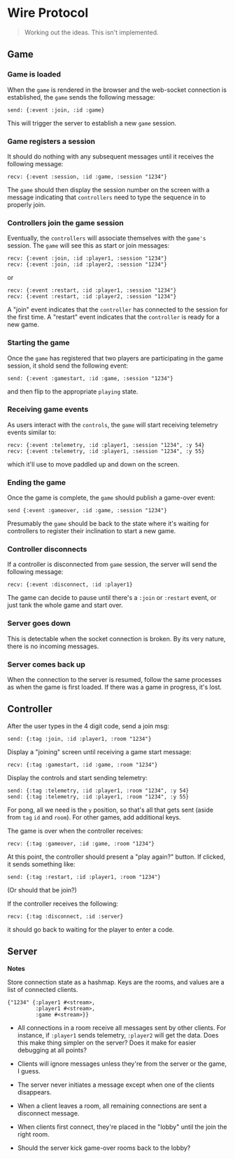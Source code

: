 # Wire Protocol

> Working out the ideas. This isn't implemented.

## Game

### Game is loaded ###

When the `game` is rendered in the browser and the web-socket
connection is established, the `game` sends the following message:

    send: {:event :join, :id :game}

This will trigger the server to establish a new `game` session.


### Game registers a session ###

It should do nothing with any subsequent messages until it receives
the following message:

    recv: {:event :session, :id :game, :session "1234"}

The `game` should then display the session number on the screen with a
message indicating that `controllers` need to type the sequence in to
properly join.


### Controllers join the game session ###

Eventually, the `controllers` will associate themselves with the
`game's` session. The `game` will see this as start or join messages:

    recv: {:event :join, :id :player1, :session "1234"}
    recv: {:event :join, :id :player2, :session "1234"}

or

    recv: {:event :restart, :id :player1, :session "1234"}
    recv: {:event :restart, :id :player2, :session "1234"}

A "join" event indicates that the `controller` has connected to the
session for the first time. A "restart" event indicates that the
`controller` is ready for a new game.

### Starting the game

Once the `game` has registered that two players are participating in
the game session, it shold send the following event:

    send: {:event :gamestart, :id :game, :session "1234"}

and then flip to the appropriate `playing` state.

### Receiving game events

As users interact with the `controls`, the `game` will start receiving
telemetry events similar to:

    recv: {:event :telemetry, :id :player1, :session "1234", :y 54}
    recv: {:event :telemetry, :id :player1, :session "1234", :y 55}

which it'll use to move paddled up and down on the screen.

### Ending the game

Once the game is complete, the `game` should publish a game-over
event:

    send {:event :gameover, :id :game, :session "1234"}

Presumably the `game` should be back to the state where it's waiting
for controllers to register their inclination to start a new game.

### Controller disconnects

If a controller is disconnected from `game` session, the server will
send the following message:

    recv: {:event :disconnect, :id :player1}

The game can decide to pause until there's a `:join` or `:restart`
event, or just tank the whole game and start over.

### Server goes down

This is detectable when the socket connection is broken. By its very
nature, there is no incoming messages.

### Server comes back up

When the connection to the server is resumed, follow the same
processes as when the game is first loaded. If there was a game in
progress, it's lost.


## Controller

After the user types in the 4 digit code, send a join msg:

    send: {:tag :join, :id :player1, :room "1234"}

Display a "joining" screen until receiving a game start message:

    recv: {:tag :gamestart, :id :game, :room "1234"}

Display the controls and start sending telemetry:

    send: {:tag :telemetry, :id :player1, :room "1234", :y 54}
    send: {:tag :telemetry, :id :player1, :room "1234", :y 55}

For pong, all we need is the `y` position, so that's all that gets
sent (aside from `tag` `id` and `room`). For other games, add
additional keys.

The game is over when the controller receives:

    recv: {:tag :gameover, :id :game, :room "1234"}

At this point, the controller should present a "play again?"
button. If clicked, it sends something like:

    send: {:tag :restart, :id :player1, :room "1234"}

(Or should that be join?)

If the controller receives the following:

    recv: {:tag :disconnect, :id :server}

it should go back to waiting for the player to enter a code.

## Server

**Notes**

Store connection state as a hashmap. Keys are the rooms, and values
are a list of connected clients.

    {"1234" {:player1 #<stream>,
             :player1 #<stream>,
             :game #<stream>}}

* All connections in a room receive all messages sent by other
  clients. For instance, if `:player1` sends telemetry, `:player2` will
  get the data. Does this make thing simpler on the server? Does it
  make for easier debugging at all points?

* Clients will ignore messages unless they're from the server or the
  game, I guess.

* The server never initiates a message except when one of the clients
  disappears.

* When a client leaves a room, all remaining connections are sent a
  disconnect message.

* When clients first connect, they're placed in the "lobby" until the
  join the right room.

* Should the server kick game-over rooms back to the lobby?
